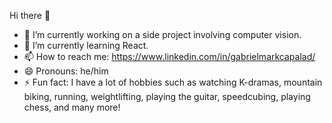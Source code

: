 Hi there 👋

- 🔭 I’m currently working on a side project involving computer vision.
- 🌱 I’m currently learning React.
- 📫 How to reach me: https://www.linkedin.com/in/gabrielmarkcapalad/
- 😄 Pronouns: he/him
- ⚡ Fun fact: I have a lot of hobbies such as watching K-dramas, mountain biking, running, weightlifting, playing the guitar, speedcubing, playing chess, and many more!
